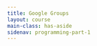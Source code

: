 ```yaml
---
title: Google Groups
layout: course
main-class: has-aside
sidenav: programming-part-1
---
```

<iframe id="forum_embed"
  src="javascript:void(0)"
  scrolling="no"
  frameborder="0">
</iframe>
<script type="text/javascript">
  document.getElementById('forum_embed').src =
     'https://groups.google.com/forum/embed/?place=forum/moocfi'
     + '&showsearch=true&showpopout=true&showtabs=false'
     + '&parenturl=' + encodeURIComponent(window.location.href);
</script>